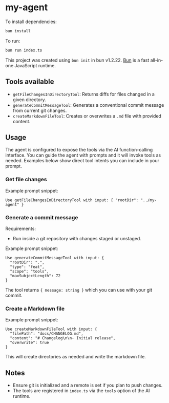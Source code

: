 # my-agent

To install dependencies:

```bash
bun install
```

To run:

```bash
bun run index.ts
```

This project was created using `bun init` in bun v1.2.22. [Bun](https://bun.com) is a fast all-in-one JavaScript runtime.

## Tools available

- `getFileChangesInDirectoryTool`: Returns diffs for files changed in a given directory.
- `generateCommitMessageTool`: Generates a conventional commit message from current git changes.
- `createMarkdownFileTool`: Creates or overwrites a `.md` file with provided content.

## Usage

The agent is configured to expose the tools via the AI function-calling interface. You can guide the agent with prompts and it will invoke tools as needed. Examples below show direct tool intents you can include in your prompt.

### Get file changes

Example prompt snippet:

```text
Use getFileChangesInDirectoryTool with input: { "rootDir": "../my-agent" }
```

### Generate a commit message

Requirements:
- Run inside a git repository with changes staged or unstaged.

Example prompt snippet:

```text
Use generateCommitMessageTool with input: {
  "rootDir": ".",
  "type": "feat",
  "scope": "tools",
  "maxSubjectLength": 72
}
```

The tool returns `{ message: string }` which you can use with your git commit.

### Create a Markdown file

Example prompt snippet:

```text
Use createMarkdownFileTool with input: {
  "filePath": "docs/CHANGELOG.md",
  "content": "# Changelog\n\n- Initial release",
  "overwrite": true
}
```

This will create directories as needed and write the markdown file.

## Notes

- Ensure git is initialized and a remote is set if you plan to push changes.
- The tools are registered in `index.ts` via the `tools` option of the AI runtime.
